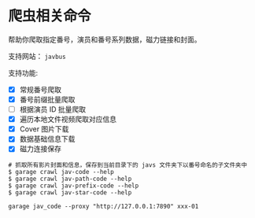 # 爬虫相关命令

帮助你爬取指定番号，演员和番号系列数据，磁力链接和封面。

支持网站： `javbus`

支持功能:

- [x] 常规番号爬取
- [x] 番号前缀批量爬取
- [ ] 根据演员 ID 批量爬取
- [x] 遍历本地文件视频爬取对应信息
- [x] Cover 图片下载
- [x] 数据基础信息下载
- [x] 磁力连接保存

```shell
# 抓取所有影片封面和信息，保存到当前目录下的 javs 文件夹下以番号命名的子文件夹中
$ garage crawl jav-code --help
$ garage crawl jav-path-code --help
$ garage crawl jav-prefix-code --help
$ garage crawl jav-star-code --help

garage jav_code --proxy "http://127.0.0.1:7890" xxx-01
```
